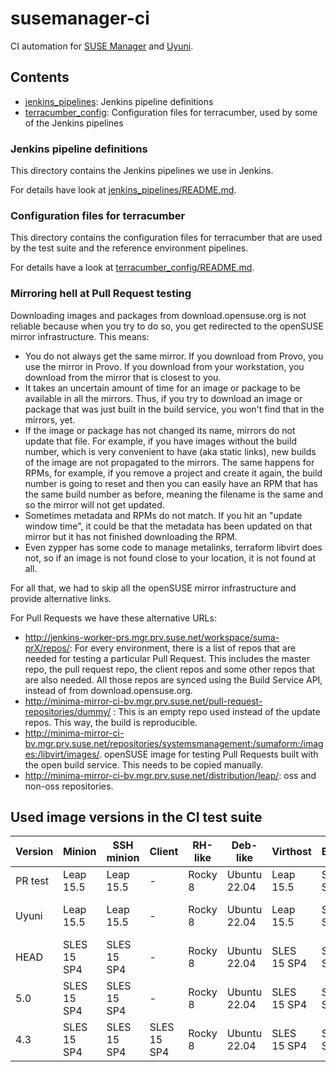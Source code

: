 # susemanager-ci

CI automation for [SUSE Manager](https://www.suse.com/products/suse-manager/) and [Uyuni](https://www.uyuni-project.org/).

## Contents

- [jenkins_pipelines](jenkins_pipelines): Jenkins pipeline definitions
- [terracumber_config](terracumber_config): Configuration files for terracumber, used by some of the Jenkins pipelines

### Jenkins pipeline definitions

This directory contains the Jenkins pipelines we use in Jenkins.

For details have look at [jenkins_pipelines/README.md](jenkins_pipelines/README.md).

### Configuration files for terracumber

This directory contains the configuration files for terracumber that are used by the test suite and the reference
environment pipelines.

For details have a look at [terracumber_config/README.md](terracumber_config/README.md).

### Mirroring hell at Pull Request testing

Downloading images and packages from download.opensuse.org is not reliable because when you try to do so, you get
redirected to the openSUSE mirror infrastructure. This means:

- You do not always get the same mirror. If you download from Provo, you use the mirror in Provo. If you download from
your workstation, you download from the mirror that is closest to you.
- It takes an uncertain amount of time for an image or package to be available in all the mirrors. Thus, if you try to
download an image or package that was just built in the build service, you won't find that in the mirrors, yet.
- If the image or package has not changed its name, mirrors do not update that file. For example, if you have images
without the build number, which is very convenient to have (aka static links), new builds of the image are not
propagated to the mirrors. The same happens for RPMs, for example, if you remove a project and create it again,
the build number is going to reset and then you can easily have an RPM that has the same build number as before,
meaning the filename is the same and so the mirror will not get updated.
- Sometimes metadata and RPMs do not match. If you hit an "update window time", it could be that the metadata has been
updated on that mirror but it has not finished downloading the RPM.
- Even zypper has some code to manage metalinks, terraform libvirt does not, so if an image is not found close to your
location, it is not found at all.

For all that, we had to skip all the openSUSE mirror infrastructure and provide alternative links.

For Pull Requests we have these alternative URLs:

- http://jenkins-worker-prs.mgr.prv.suse.net/workspace/suma-prX/repos/: For every environment, there is a list of repos
that are needed for testing a particular Pull Request. This includes the master repo, the pull request repo, the client
repos and some other repos that are also needed. All those repos are synced using the Build Service API, instead of from
download.opensuse.org.
- http://minima-mirror-ci-bv.mgr.prv.suse.net/pull-request-repositories/dummy/ : This is an empty repo used instead of the update repos. This way,
the build is reproducible.
- http://minima-mirror-ci-bv.mgr.prv.suse.net/repositories/systemsmanagement:/sumaform:/images:/libvirt/images/. openSUSE
image for testing Pull Requests built with the open build service. This needs to be copied manually.
- http://minima-mirror-ci-bv.mgr.prv.suse.net/distribution/leap/: oss and non-oss repositories.

## Used image versions in the CI test suite

| Version       | Minion      | SSH minion  | Client      | RH-like  | Deb-like     | Virthost    | Buildhost   | Terminal    | Controller | Server         | Proxy          |
| ------------- | ----------- | ----------- | ----------- | -------- | ------------ | ----------- | ----------- | ----------- | ---------- | -------------- | -------------- |
|  PR test      | Leap 15.5   | Leap 15.5   | -           | Rocky 8  | Ubuntu 22.04 | Leap 15.5   | SLES 15 SP4 | SLES 15 SP4 | Leap 15.5  | Leap 15.5      | Leap 15.5      |
|  Uyuni        | Leap 15.5   | Leap 15.5   | -           | Rocky 8  | Ubuntu 22.04 | Leap 15.5   | SLES 15 SP4 | SLES 15 SP4 | Leap 15.5  | Leap Micro 5.5 | Leap Micro 5.5 |
|  HEAD         | SLES 15 SP4 | SLES 15 SP4 | -           | Rocky 8  | Ubuntu 22.04 | SLES 15 SP4 | SLES 15 SP4 | SLES 15 SP4 | Leap 15.5  | SL Micro 6.1   | SL Micro 6.1   |
|  5.0          | SLES 15 SP4 | SLES 15 SP4 | -           | Rocky 8  | Ubuntu 22.04 | SLES 15 SP4 | SLES 15 SP4 | SLES 15 SP4 | Leap 15.5  | SLE Micro 5.5  | SLE Micro 5.5  |
|  4.3          | SLES 15 SP4 | SLES 15 SP4 | SLES 15 SP4 | Rocky 8  | Ubuntu 22.04 | SLES 15 SP4 | SLES 15 SP4 | SLES 15 SP4 | Leap 15.5  | SLES 15 SP4    | SLES 15 SP4    |
